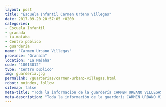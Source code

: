 ```yaml
---
layout: post
title: "Escuela Infantil Carmen Urbano Villegas"
date: 2017-09-20 20:57:05 +0200
categories:
- Escuela Infantil
- granada
- la-malaha
- Centro público
- guarderia
name: "Carmen Urbano Villegas"
province: "Granada"
location: "La Malaha"
code: "18013812"
type: "Centro público"
img: guarderia.jpg
permalink: /guarderias/carmen-urbano-villegas.html
robot: noindex, follow
sitemap: false
meta-title: "Toda la información de la guardería CARMEN URBANO VILLEGAS"
meta-description: "Toda la información de la guardería CARMEN URBANO VILLEGAS"
---
```

